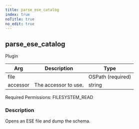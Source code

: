 ```yaml
---
title: parse_ese_catalog
index: true
noTitle: true
no_edit: true
---
```




<div class="vql_item"></div>


## parse_ese_catalog
<span class='vql_type label label-warning pull-right page-header'>Plugin</span>



<div class="vqlargs"></div>

Arg | Description | Type
----|-------------|-----
file||OSPath (required)
accessor|The accessor to use.|string

Required Permissions: 
<span class="linkcolour label label-success">FILESYSTEM_READ</span>

### Description

Opens an ESE file and dump the schema.

